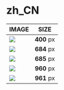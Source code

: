 # zh_CN

| IMAGE | SIZE |
|-------|:----:|
| ![](images/fmd_zh_CN_400x300.jpg) | **400** px |
| ![](images/fmd_zh_CN_684x600.jpg) | **684** px |
| ![](images/fmd_zh_CN_685x600.jpg) | **685** px |
| ![](images/fmd_zh_CN_960x800.jpg) | **960** px |
| ![](images/fmd_zh_CN_961x800.jpg) | **961** px |

